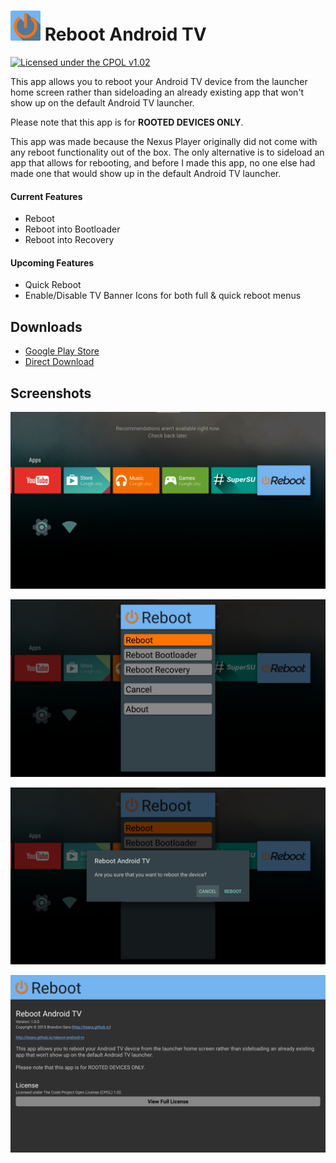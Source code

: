 ![](https://raw.githubusercontent.com/bsara/reboot-android-tv/master/app-icon.png) Reboot Android TV
=================

[![Licensed under the CPOL v1.02](https://img.shields.io/badge/license-CPOL--1.02-blue.svg?style=flat-square)](http://bsara.github.io/reboot-android-tv/license)


This app allows you to reboot your Android TV device from the launcher home screen rather
than sideloading an already existing app that won't show up on the default Android TV
launcher.

Please note that this app is for **ROOTED DEVICES ONLY**.

This app was made because the Nexus Player originally did not come with any reboot
functionality out of the box. The only alternative is to sideload an app that allows for
rebooting, and before I made this app, no one else had made one that would show up in the
default Android TV launcher.

#### Current Features

- Reboot
- Reboot into Bootloader
- Reboot into Recovery

#### Upcoming Features

- Quick Reboot
- Enable/Disable TV Banner Icons for both full & quick reboot menus



## Downloads

- [Google Play Store](https://play.google.com/store/apps/details?id=io.github.bsara.android.tv.reboot)
- [Direct Download](https://github.com/bsara/reboot-android-tv/releases/download/v1.0.0/io.github.bsara.android.tv.reboot_v1.0.0.apk)



## Screenshots

![Screenshot](https://raw.githubusercontent.com/bsara/reboot-android-tv/master/play-store/screenshots/screenshot-0.png)

![Screenshot](https://raw.githubusercontent.com/bsara/reboot-android-tv/master/play-store/screenshots/screenshot-1.png)

![Screenshot](https://raw.githubusercontent.com/bsara/reboot-android-tv/master/play-store/screenshots/screenshot-2.png)

![Screenshot](https://raw.githubusercontent.com/bsara/reboot-android-tv/master/play-store/screenshots/screenshot-3.png)
